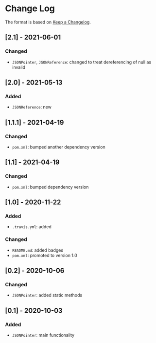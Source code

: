 # Change Log

The format is based on [Keep a Changelog](http://keepachangelog.com/).

## [2.1] - 2021-06-01
### Changed
- `JSONPointer`, `JSONReference`: changed to treat dereferencing of null as invalid

## [2.0] - 2021-05-13
### Added
- `JSONReference`: new

## [1.1.1] - 2021-04-19
### Changed
- `pom.xml`: bumped another dependency version

## [1.1] - 2021-04-19
### Changed
- `pom.xml`: bumped dependency version

## [1.0] - 2020-11-22
### Added
- `.travis.yml`: added
### Changed
- `README.md`: added badges
- `pom.xml`: promoted to version 1.0

## [0.2] - 2020-10-06
### Changed
- `JSONPointer`: added static methods

## [0.1] - 2020-10-03
### Added
- `JSONPointer`: main functionality
